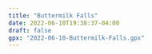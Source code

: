 ```yaml
---
title: "Buttermilk Falls"
date: 2022-06-10T19:38:37-04:00
draft: false 
gpx: "2022-06-10-Buttermilk-Falls.gpx"
---
```

